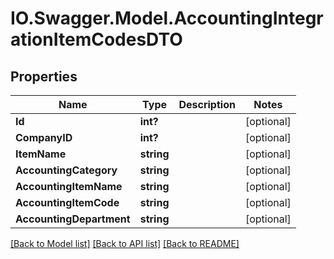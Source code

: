 # IO.Swagger.Model.AccountingIntegrationItemCodesDTO
## Properties

Name | Type | Description | Notes
------------ | ------------- | ------------- | -------------
**Id** | **int?** |  | [optional] 
**CompanyID** | **int?** |  | [optional] 
**ItemName** | **string** |  | [optional] 
**AccountingCategory** | **string** |  | [optional] 
**AccountingItemName** | **string** |  | [optional] 
**AccountingItemCode** | **string** |  | [optional] 
**AccountingDepartment** | **string** |  | [optional] 

[[Back to Model list]](../README.md#documentation-for-models) [[Back to API list]](../README.md#documentation-for-api-endpoints) [[Back to README]](../README.md)


